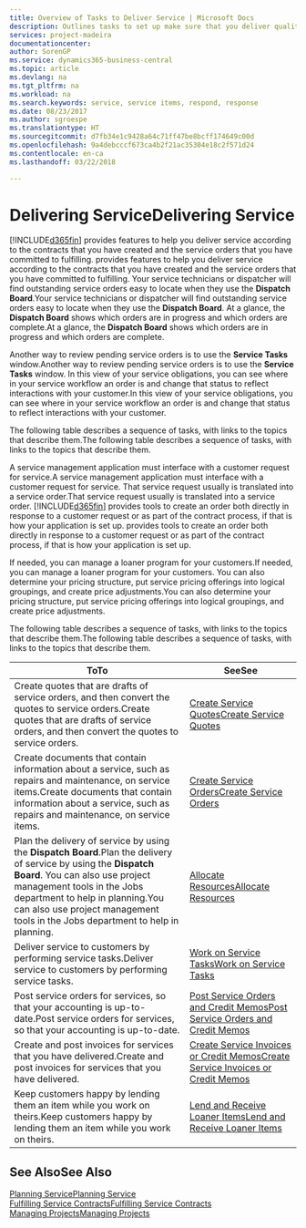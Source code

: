 ```yaml
---
title: Overview of Tasks to Deliver Service | Microsoft Docs
description: Outlines tasks to set up make sure that you deliver quality service and live up to agreements with customers.
services: project-madeira
documentationcenter: 
author: SorenGP
ms.service: dynamics365-business-central
ms.topic: article
ms.devlang: na
ms.tgt_pltfrm: na
ms.workload: na
ms.search.keywords: service, service items, respond, response
ms.date: 08/23/2017
ms.author: sgroespe
ms.translationtype: HT
ms.sourcegitcommit: d7fb34e1c9428a64c71ff47be8bcff174649c00d
ms.openlocfilehash: 9a4debcccf673ca4b2f21ac35304e18c2f571d24
ms.contentlocale: en-ca
ms.lasthandoff: 03/22/2018

---
```

# <a name="delivering-service"></a><span data-ttu-id="de793-103">Delivering Service</span><span class="sxs-lookup"><span data-stu-id="de793-103">Delivering Service</span></span>
[!INCLUDE[d365fin](includes/d365fin_md.md)]<span data-ttu-id="de793-104"> provides features to help you deliver service according to the contracts that you have created and the service orders that you have committed to fulfilling.</span><span class="sxs-lookup"><span data-stu-id="de793-104"> provides features to help you deliver service according to the contracts that you have created and the service orders that you have committed to fulfilling.</span></span> <span data-ttu-id="de793-105">Your service technicians or dispatcher will find outstanding service orders easy to locate when they use the **Dispatch Board**.</span><span class="sxs-lookup"><span data-stu-id="de793-105">Your service technicians or dispatcher will find outstanding service orders easy to locate when they use the **Dispatch Board**.</span></span> <span data-ttu-id="de793-106">At a glance, the **Dispatch Board** shows which orders are in progress and which orders are complete.</span><span class="sxs-lookup"><span data-stu-id="de793-106">At a glance, the **Dispatch Board** shows which orders are in progress and which orders are complete.</span></span>  
  
<span data-ttu-id="de793-107">Another way to review pending service orders is to use the **Service Tasks** window.</span><span class="sxs-lookup"><span data-stu-id="de793-107">Another way to review pending service orders is to use the **Service Tasks** window.</span></span> <span data-ttu-id="de793-108">In this view of your service obligations, you can see where in your service workflow an order is and change that status to reflect interactions with your customer.</span><span class="sxs-lookup"><span data-stu-id="de793-108">In this view of your service obligations, you can see where in your service workflow an order is and change that status to reflect interactions with your customer.</span></span>  
  
<span data-ttu-id="de793-109">The following table describes a sequence of tasks, with links to the topics that describe them.</span><span class="sxs-lookup"><span data-stu-id="de793-109">The following table describes a sequence of tasks, with links to the topics that describe them.</span></span>   

<span data-ttu-id="de793-110">A service management application must interface with a customer request for service.</span><span class="sxs-lookup"><span data-stu-id="de793-110">A service management application must interface with a customer request for service.</span></span> <span data-ttu-id="de793-111">That service request usually is translated into a service order.</span><span class="sxs-lookup"><span data-stu-id="de793-111">That service request usually is translated into a service order.</span></span> [!INCLUDE[d365fin](includes/d365fin_md.md)]<span data-ttu-id="de793-112"> provides tools to create an order both directly in response to a customer request or as part of the contract process, if that is how your application is set up.</span><span class="sxs-lookup"><span data-stu-id="de793-112"> provides tools to create an order both directly in response to a customer request or as part of the contract process, if that is how your application is set up.</span></span>  
  
<span data-ttu-id="de793-113">If needed, you can manage a loaner program for your customers.</span><span class="sxs-lookup"><span data-stu-id="de793-113">If needed, you can manage a loaner program for your customers.</span></span> <span data-ttu-id="de793-114">You can also determine your pricing structure, put service pricing offerings into logical groupings, and create price adjustments.</span><span class="sxs-lookup"><span data-stu-id="de793-114">You can also determine your pricing structure, put service pricing offerings into logical groupings, and create price adjustments.</span></span>  
  
<span data-ttu-id="de793-115">The following table describes a sequence of tasks, with links to the topics that describe them.</span><span class="sxs-lookup"><span data-stu-id="de793-115">The following table describes a sequence of tasks, with links to the topics that describe them.</span></span>   
  
|<span data-ttu-id="de793-116">**To**</span><span class="sxs-lookup"><span data-stu-id="de793-116">**To**</span></span>|<span data-ttu-id="de793-117">**See**</span><span class="sxs-lookup"><span data-stu-id="de793-117">**See**</span></span>|  
|------------|-------------|  
|<span data-ttu-id="de793-118">Create quotes that are drafts of service orders, and then convert the quotes to service orders.</span><span class="sxs-lookup"><span data-stu-id="de793-118">Create quotes that are drafts of service orders, and then convert the quotes to service orders.</span></span>|[<span data-ttu-id="de793-119">Create Service Quotes</span><span class="sxs-lookup"><span data-stu-id="de793-119">Create Service Quotes</span></span>](service-how-to-create-service-quotes.md)|
|<span data-ttu-id="de793-120">Create documents that contain information about a service, such as repairs and maintenance, on service items.</span><span class="sxs-lookup"><span data-stu-id="de793-120">Create documents that contain information about a service, such as repairs and maintenance, on service items.</span></span>|[<span data-ttu-id="de793-121">Create Service Orders</span><span class="sxs-lookup"><span data-stu-id="de793-121">Create Service Orders</span></span>](service-how-to-create-service-orders.md)|
|<span data-ttu-id="de793-122">Plan the delivery of service by using the **Dispatch Board**.</span><span class="sxs-lookup"><span data-stu-id="de793-122">Plan the delivery of service by using the **Dispatch Board**.</span></span> <span data-ttu-id="de793-123">You can also use project management tools in the Jobs department to help in planning.</span><span class="sxs-lookup"><span data-stu-id="de793-123">You can also use project management tools in the Jobs department to help in planning.</span></span>|[<span data-ttu-id="de793-124">Allocate Resources</span><span class="sxs-lookup"><span data-stu-id="de793-124">Allocate Resources</span></span>](service-how-to-allocate-resources.md)|  
|<span data-ttu-id="de793-125">Deliver service to customers by performing service tasks.</span><span class="sxs-lookup"><span data-stu-id="de793-125">Deliver service to customers by performing service tasks.</span></span>|[<span data-ttu-id="de793-126">Work on Service Tasks</span><span class="sxs-lookup"><span data-stu-id="de793-126">Work on Service Tasks</span></span>](service-how-to-work-on-service-tasks.md)|  
|<span data-ttu-id="de793-127">Post service orders for services, so that your accounting is up-to-date.</span><span class="sxs-lookup"><span data-stu-id="de793-127">Post service orders for services, so that your accounting is up-to-date.</span></span>|[<span data-ttu-id="de793-128">Post Service Orders and Credit Memos</span><span class="sxs-lookup"><span data-stu-id="de793-128">Post Service Orders and Credit Memos</span></span>](service-how-to-post-service-orders.md)|  
|<span data-ttu-id="de793-129">Create and post invoices for services that you have delivered.</span><span class="sxs-lookup"><span data-stu-id="de793-129">Create and post invoices for services that you have delivered.</span></span>|[<span data-ttu-id="de793-130">Create Service Invoices or Credit Memos</span><span class="sxs-lookup"><span data-stu-id="de793-130">Create Service Invoices or Credit Memos</span></span>](service-how-create-invoices.md)|  
|<span data-ttu-id="de793-131">Keep customers happy by lending them an item while you work on theirs.</span><span class="sxs-lookup"><span data-stu-id="de793-131">Keep customers happy by lending them an item while you work on theirs.</span></span>| [<span data-ttu-id="de793-132">Lend and Receive Loaner Items</span><span class="sxs-lookup"><span data-stu-id="de793-132">Lend and Receive Loaner Items</span></span>](service-how-to-lend-receive-loaners.md)|
  
## <a name="see-also"></a><span data-ttu-id="de793-133">See Also</span><span class="sxs-lookup"><span data-stu-id="de793-133">See Also</span></span>  
[<span data-ttu-id="de793-134">Planning Service</span><span class="sxs-lookup"><span data-stu-id="de793-134">Planning Service</span></span>](service-plan-service.md)  
[<span data-ttu-id="de793-135">Fulfilling Service Contracts</span><span class="sxs-lookup"><span data-stu-id="de793-135">Fulfilling Service Contracts</span></span>](service-fulfill-service-contracts.md)  
[<span data-ttu-id="de793-136">Managing Projects</span><span class="sxs-lookup"><span data-stu-id="de793-136">Managing Projects</span></span>](projects-manage-projects.md)  

